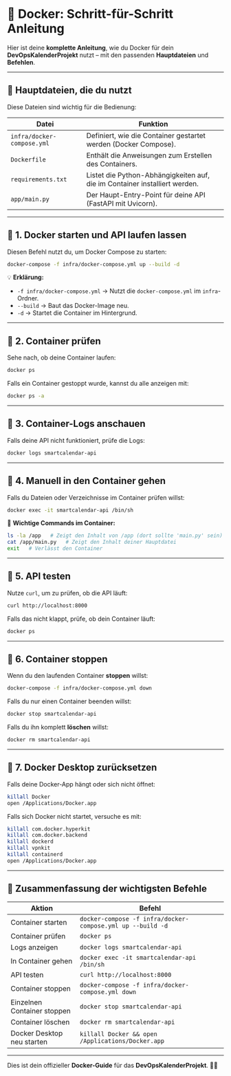 # 🚀 Docker: Schritt-für-Schritt Anleitung

Hier ist deine **komplette Anleitung**, wie du Docker für dein **DevOpsKalenderProjekt** nutzt – mit den passenden **Hauptdateien** und **Befehlen**.

---

## 📁 Hauptdateien, die du nutzt  
Diese Dateien sind wichtig für die Bedienung:

| **Datei** | **Funktion** |
|------------|--------------|
| `infra/docker-compose.yml` | Definiert, wie die Container gestartet werden (Docker Compose). |
| `Dockerfile` | Enthält die Anweisungen zum Erstellen des Containers. |
| `requirements.txt` | Listet die Python-Abhängigkeiten auf, die im Container installiert werden. |
| `app/main.py` | Der Haupt-Entry-Point für deine API (FastAPI mit Uvicorn). |

---

## 📌 1. Docker starten und API laufen lassen  
Diesen Befehl nutzt du, um Docker Compose zu starten:  
```bash
docker-compose -f infra/docker-compose.yml up --build -d
```
💡 **Erklärung:**
- `-f infra/docker-compose.yml` → Nutzt die `docker-compose.yml` im `infra`-Ordner.
- `--build` → Baut das Docker-Image neu.
- `-d` → Startet die Container im Hintergrund.

---

## 📌 2. Container prüfen  
Sehe nach, ob deine Container laufen:  
```bash
docker ps
```
Falls ein Container gestoppt wurde, kannst du alle anzeigen mit:  
```bash
docker ps -a
```

---

## 📌 3. Container-Logs anschauen  
Falls deine API nicht funktioniert, prüfe die Logs:  
```bash
docker logs smartcalendar-api
```

---

## 📌 4. Manuell in den Container gehen  
Falls du Dateien oder Verzeichnisse im Container prüfen willst:  
```bash
docker exec -it smartcalendar-api /bin/sh
```
🔎 **Wichtige Commands im Container:**
```bash
ls -la /app   # Zeigt den Inhalt von /app (dort sollte 'main.py' sein)
cat /app/main.py   # Zeigt den Inhalt deiner Hauptdatei
exit   # Verlässt den Container
```

---

## 📌 5. API testen  
Nutze `curl`, um zu prüfen, ob die API läuft:
```bash
curl http://localhost:8000
```
Falls das nicht klappt, prüfe, ob dein Container läuft:
```bash
docker ps
```

---

## 📌 6. Container stoppen  
Wenn du den laufenden Container **stoppen** willst:
```bash
docker-compose -f infra/docker-compose.yml down
```
Falls du nur einen Container beenden willst:
```bash
docker stop smartcalendar-api
```
Falls du ihn komplett **löschen** willst:
```bash
docker rm smartcalendar-api
```

---

## 📌 7. Docker Desktop zurücksetzen  
Falls deine Docker-App hängt oder sich nicht öffnet:
```bash
killall Docker
open /Applications/Docker.app
```
Falls sich Docker nicht startet, versuche es mit:
```bash
killall com.docker.hyperkit
killall com.docker.backend
killall dockerd
killall vpnkit
killall containerd
open /Applications/Docker.app
```

---

## 🎯 Zusammenfassung der wichtigsten Befehle  
| **Aktion** | **Befehl** |
|--------------------|----------------------|
| Container starten | `docker-compose -f infra/docker-compose.yml up --build -d` |
| Container prüfen | `docker ps` |
| Logs anzeigen | `docker logs smartcalendar-api` |
| In Container gehen | `docker exec -it smartcalendar-api /bin/sh` |
| API testen | `curl http://localhost:8000` |
| Container stoppen | `docker-compose -f infra/docker-compose.yml down` |
| Einzelnen Container stoppen | `docker stop smartcalendar-api` |
| Container löschen | `docker rm smartcalendar-api` |
| Docker Desktop neu starten | `killall Docker && open /Applications/Docker.app` |

---

Dies ist dein offizieller **Docker-Guide** für das **DevOpsKalenderProjekt**. 🚀🔥

